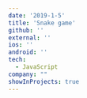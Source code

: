```yaml
---
date: '2019-1-5'
title: 'Snake game'
github: ''
external: ''
ios: ''
android: ''
tech:
  - JavaScript
company: ""
showInProjects: true
---
```

